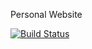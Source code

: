 ﻿Personal Website

[![Build Status](https://travis-ci.org/gordon1992/Personal-Website.svg?branch=master)](https://travis-ci.org/gordon1992/Personal-Website)